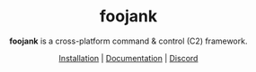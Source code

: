 <div align="center">
  <h1>foojank</h1>

  <p>
    <strong>foojank</strong> is a cross-platform command & control (C2) framework.
  </p>

  <p>
    <a href="">Installation</a> | <a href="">Documentation</a> | <a href="">Discord</a>
  </p>
</div>
